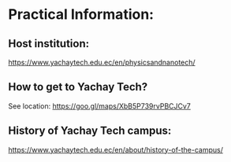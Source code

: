 # Practical Information:

## Host institution:
https://www.yachaytech.edu.ec/en/physicsandnanotech/

## How to get to Yachay Tech?
See location: https://goo.gl/maps/XbB5P739rvPBCJCv7

## History of Yachay Tech campus:
https://www.yachaytech.edu.ec/en/about/history-of-the-campus/
